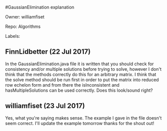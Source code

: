 #GaussianElimination explanation

Owner: williamfiset

Repo: Algorithms

Labels: 

## FinnLidbetter (22 Jul 2017)

In the GaussianElimination.java file it is written that you should check for consistency and/or multiple  solutions before trying to solve, however I don't think that the methods correctly do this for an arbitrary matrix. I think that the solve method should be run first in order to put the matrix into reduced row echelon form and from there the isInconsistent and hasMultipleSolutions can be used correctly. Does this look/sound right?

## williamfiset (23 Jul 2017)

Yes, what you're saying makes sense. The example I gave in the file doesn't seem correct. I'll update the example tomorrow thanks for the shout out! 

